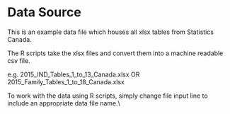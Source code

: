 
# Data Source

This is an example data file which houses all xlsx tables from Statistics Canada.

The R scripts take the xlsx files and convert them into a machine readable csv file.

e.g. 2015_IND_Tables_1_to_13_Canada.xlsx OR 2015_Family_Tables_1_to_18_Canada.xlsx

To work with the data using R scripts, simply change file input line to include an appropriate data file name.\
